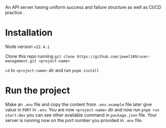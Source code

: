 An API server having uniform success and failure structure as well as CI/CD practice .

# Installation

Node version `v22.4.1`

Clone this repo running
`git clone https://github.com/jewel109/user-management.git <project-name>`

`cd` to `<project-name>` dir and run `pnpm install`

# Run the project

Make an `.env` file and copy the content from `.env.example` file later give value in `PORT` in `.env`.
You are now `<project-name>` dir and now run `pnpm run start:dev` you can see other available command in `package.json` file.
Your server is running now on the port number you provided in `.env` file.
